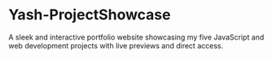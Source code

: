 # Yash-ProjectShowcase
A sleek and interactive portfolio website showcasing my five JavaScript and web development projects with live previews and direct access.
